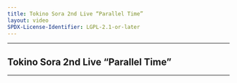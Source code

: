 ```yaml
---
title: Tokino Sora 2nd Live “Parallel Time”
layout: video
SPDX-License-Identifier: LGPL-2.1-or-later
---
```


---

## Tokino Sora 2nd Live “Parallel Time”

<div class="container">
  <video-js id="my-video" class="vjs-fluid vjs-layout-medium" controls preload="auto" poster="https://xx58j-my.sharepoint.com/:i:/g/personal/akunanime_xx58j_onmicrosoft_com/EdxEOyC7RupEtcdP95a6F64BbfYsuNdItNH9p3sZSW1cBw?download=1">
    <source src="https://xx58j-my.sharepoint.com/:v:/g/personal/peekaboo_xx58j_onmicrosoft_com/EZyUO0N0iPdLrgjuS7y8E1wBG9olVuOQsf6mtIHfG8RtHQ?download=1" type="video/mp4"/>
  </video-js>
</div>

---
